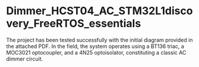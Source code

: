 # Dimmer_HCST04_AC_STM32L1discovery_FreeRTOS_essentials
The project has been tested successfully with the initial diagram provided in the attached PDF. In the field, the system operates using a BT136 triac, a MOC3021 optocoupler, and a 4N25 optoisolator, constituting a classic AC dimmer circuit.
